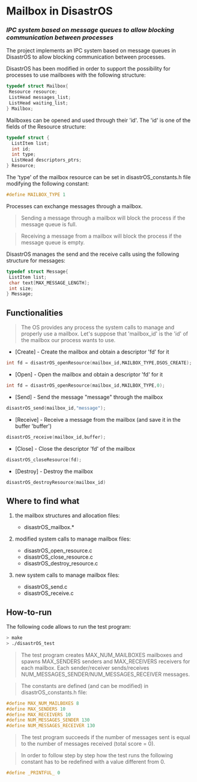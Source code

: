 # Mailbox in DisastrOS

### _IPC system based on message queues to allow blocking communication between processes_ ###


The project implements an IPC system based on message queues in DisastrOS to allow blocking communication between processes.

DisastrOS has been modified in order to support the possibility for processes to use mailboxes with the following structure:

```c
typedef struct Mailbox{
 Resource resource;
 ListHead messages_list;
 ListHead waiting_list;
} Mailbox;
```
Mailboxes can be opened and used through their 'id'. The 'id' is one of the fields of the Resource structure:

``` c
typedef struct {
  ListItem list;
  int id;
  int type;
  ListHead descriptors_ptrs;
} Resource;
```

The 'type' of the mailbox resource can be set in disastrOS_constants.h file modifying the following constant:
```c
#define MAILBOX_TYPE 1
```


Processes can exchange messages through a mailbox.
> Sending a message through a mailbox will block the process if the message queue is full.

> Receiving a message from a mailbox will block the process if the message queue is empty.

DisastrOS manages the send and the receive calls using the following structure for messages:

```c
typedef struct Message{
 ListItem list;
 char text[MAX_MESSAGE_LENGTH];
 int size;
} Message;
```


## Functionalities

> The OS provides any process the system calls to manage and properly use a mailbox. Let's suppose that 'mailbox_id' is the 'id' of the mailbox our process wants to use.

- [Create] - Create the mailbox and obtain a descriptor 'fd' for it
```c
int fd = disastrOS_openResource(mailbox_id,MAILBOX_TYPE,DSOS_CREATE);
```
- [Open] - Open the mailbox and obtain a descriptor 'fd' for it
```c
int fd = disastrOS_openResource(mailbox_id,MAILBOX_TYPE,0);
```
- [Send] - Send the message "message" through the mailbox
```c
disastrOS_send(mailbox_id,"message");
```
- [Receive] - Receive a message from the mailbox (and save it in the buffer 'buffer')
```c
disastrOS_receive(mailbox_id,buffer);
```
- [Close] - Close the descriptor 'fd' of the mailbox
```c
disastrOS_closeResource(fd);
```
- [Destroy] - Destroy the mailbox
```c
disastrOS_destroyResource(mailbox_id)
```

## Where to find what ##

1. the mailbox structures and allocation files: 
   - disastrOS_mailbox.*

2. modified system calls to manage mailbox files:
   - disastrOS_open_resource.c
   - disastrOS_close_resource.c
   - disastrOS_destroy_resource.c

3. new system calls to manage mailbox files:
   - disastrOS_send.c
   - disastrOS_receive.c


## How-to-run

The following code allows to run the test program:

```sh
> make
> ./disastrOS_test
```

> The test program creates MAX_NUM_MAILBOXES mailboxes and spawns MAX_SENDERS senders and MAX_RECEIVERS receivers for each mailbox. Each sender/receiver sends/receives NUM_MESSAGES_SENDER/NUM_MESSAGES_RECEIVER messages.

> The constants are defined (and can be modified) in disastrOS_constants.h file:
```c
#define MAX_NUM_MAILBOXES 8
#define MAX_SENDERS 10
#define MAX_RECEIVERS 10
#define NUM_MESSAGES_SENDER 130
#define NUM_MESSAGES_RECEIVER 130
```

> The test program succeeds if the number of messages sent is equal to the number of messages received (total score = 0).

>In order to follow step by step how the test runs the following constant has to be redefined with a value different from 0.
```c
#define _PRINTFUL_ 0
```
